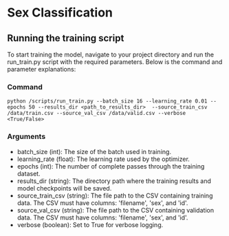 # Sex Classification

## Running the training script
To start training the model, navigate to your project directory and run the run_train.py script with the required parameters. Below is the command and parameter explanations:
### Command
`python /scripts/run_train.py
    --batch_size 16
    --learning_rate 0.01
    --epochs 50
    --results_dir <path_to_results_dir> 
    --source_train_csv /data/train.csv
    --source_val_csv /data/valid.csv
    --verbose <True/False>
`
### Arguments
- batch_size (int): The size of the batch used in training.
- learning_rate (float): The learning rate used by the optimizer.
- epochs (int): The number of complete passes through the training dataset.
- results_dir (string): The directory path where the training results and model checkpoints will be saved.
- source_train_csv (string): The file path to the CSV containing training data. The CSV must have columns: 'filename', 'sex', and 'id'.
- source_val_csv (string): The file path to the CSV containing validation data. The CSV must have columns: 'filename', 'sex', and 'id'.
- verbose (boolean): Set to True for verbose logging.
